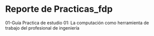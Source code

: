 # Reporte de Practicas_fdp
01-Guía Practica de estudio 01: La computación como herramienta de trabajo del profesional de ingeniería
